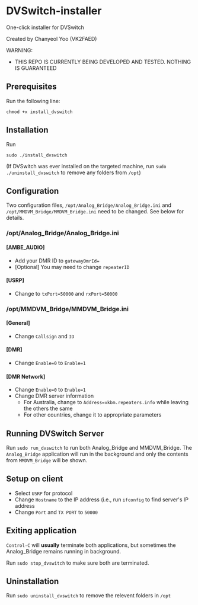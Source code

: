 # DVSwitch-installer
One-click installer for DVSwitch

Created by Chanyeol Yoo (VK2FAED)

WARNING: 
- THIS REPO IS CURRENTLY BEING DEVELOPED AND TESTED. NOTHING IS GUARANTEED

## Prerequisites
Run the following line:
```
chmod +x install_dvswitch
```

## Installation
Run 
```
sudo ./install_dvswitch
```
(If DVSwitch was ever installed on the targeted machine, run `sudo ./uninstall_dvswitch` to remove any folders from `/opt`)

## Configuration
Two configuration files, `/opt/Analog_Bridge/Analog_Bridge.ini` and `/opt/MMDVM_Bridge/MMDVM_Bridge.ini` need to be changed. See below for details.

### /opt/Analog_Bridge/Analog_Bridge.ini
#### [AMBE_AUDIO]
- Add your DMR ID to `gatewayDmrId=`
- [Optional] You may need to change `repeaterID`
#### [USRP]
- Change to `txPort=50000` and `rxPort=50000`

### /opt/MMDVM_Bridge/MMDVM_Bridge.ini
#### [General]
- Change `Callsign` and `ID`
#### [DMR]
- Change `Enable=0` to `Enable=1`
#### [DMR Network]
- Change `Enable=0` to `Enable=1`
- Change DMR server information
  - For Australia, change to `Address=vkbm.repeaters.info` while leaving the others the same
  - For other countries, change it to appropriate parameters

## Running DVSwitch Server
Run `sudo run_dvswitch` to run both Analog_Bridge and MMDVM_Bridge. The `Analog_Bridge` application will run in the background and only the contents from `MMDVM_Bridge` will be shown.

## Setup on client
- Select `USRP` for protocol
- Change `Hostname` to the IP address (i.e., run `ifconfig` to find server's IP address
- Change `Port` and `TX PORT` to `50000`

## Exiting application
`Control-C` will **usually** terminate both applications, but sometimes the Analog_Bridge remains running in background. 

Run `sudo stop_dvswitch` to make sure both are terminated.

## Uninstallation
Run `sudo uninstall_dvswitch` to remove the relevent folders in `/opt`
